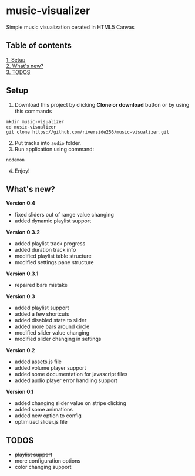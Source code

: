 # music-visualizer
Simple music visualization cerated in HTML5 Canvas


## Table of contents
[1. Setup](#setup)  
[2. What's new?](#whats-new)   
[3. TODOS](#todos)  

## Setup
1. Download this project by clicking **Clone or download** button or by using this commands

```
mkdir music-visualizer
cd music-visualizer
git clone https://github.com/riverside256/music-visualizer.git
```

2. Put tracks into `audio` folder.
3. Run application using command:

```
nodemon
```

4. Enjoy!


## What's new?

**Version 0.4**
- fixed sliders out of range value changing
- added dynamic playlist support

**Version 0.3.2**
- added playlist track progress
- added duration track info
- modified playlist table structure
- modified settings pane structure

**Version 0.3.1**
- repaired bars mistake

**Version 0.3**
- added playlist support
- added a few shortcuts
- added disabled state to slider
- added more bars around circle
- modified slider value changing
- modified slider changing in settings

**Version 0.2**
- added assets.js file
- added volume player support
- added some documentation for javascript files
- added audio player error handling support

**Version 0.1**
- added changing slider value on stripe clicking
- added some animations
- added new option to config
- optimized slider.js file


## TODOS
- ~~playlist support~~
- more configuration options
- color changing support
